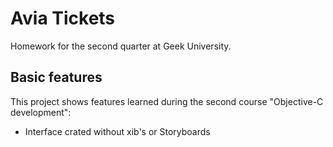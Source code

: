 # Avia Tickets
Homework for the second quarter at Geek University.

Basic features
---------------------
This project shows features learned during the second course "Objective-C development":

+ Interface crated without xib's or Storyboards

